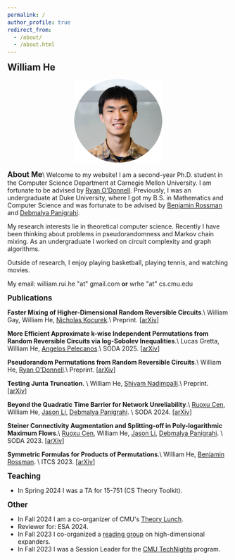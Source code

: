 ```yaml
---
permalink: /
author_profile: true
redirect_from: 
  - /about/
  - /about.html
---
```

<span style="font-size:1.5em;">**William He**</span>

<center><img src="files/myface.png" width="200"></center> 

<span style="font-size:1.2em;">**About Me**</span>\\
Welcome to my website! I am a second-year Ph.D. student in the Computer Science Department at Carnegie Mellon University. I am fortunate to be advised by [Ryan O'Donnell](https://www.cs.cmu.edu/~odonnell/). Previously, I was an undergraduate at Duke University, where I got my B.S. in Mathematics and Computer Science and was fortunate to be advised by [Benjamin Rossman](https://users.cs.duke.edu/~br148/) and [Debmalya Panigrahi](https://www.debmalyapanigrahi.org/).

My research interests lie in theoretical computer science. Recently I have been thinking about problems in pseudorandomness and Markov chain mixing. As an undergraduate I worked on circuit complexity and graph algorithms.

Outside of research, I enjoy playing basketball, playing tennis, and watching movies.

My email: william.rui.he "at" gmail.com **or** wrhe "at" cs.cmu.edu

<span style="font-size:1.2em;">**Publications**</span>

**Faster Mixing of Higher-Dimensional Random Reversible Circuits**.\\
William Gay, William He, [Nicholas Kocurek](https://nkocurek.github.io/).\\
Preprint. \[[arXiv](https://arxiv.org/abs/2409.14614)\]

**More Efficient Approximate k-wise Independent Permutations from Random Reversible Circuits via log-Sobolev Inequalities**.\\
Lucas Gretta, William He, [Angelos Pelecanos](https://people.eecs.berkeley.edu/~apelecan/).\\
SODA 2025. \[[arXiv](https://arxiv.org/abs/2406.08499)\]

**Pseudorandom Permutations from Random Reversible Circuits**.\\
William He, [Ryan O'Donnell](https://www.cs.cmu.edu/~odonnell/).\\
Preprint. \[[arXiv](https://arxiv.org/abs/2404.14648)\]

**Testing Junta Truncation**. \\
William He, [Shivam Nadimpalli](https://math.mit.edu/~shivamn/).\\
Preprint. \[[arXiv](https://arxiv.org/abs/2308.13992)\]

**Beyond the Quadratic Time Barrier for Network Unreliability**.\\
[Ruoxu Cen](https://sites.google.com/view/ruoxu-cen), William He, [Jason Li](https://q3r.github.io/), [Debmalya Panigrahi](https://www.debmalyapanigrahi.org/). \\
SODA 2024. \[[arXiv](https://arxiv.org/abs/2304.06552)\]

**Steiner Connectivity Augmentation and Splitting-off in Poly-logarithmic Maximum Flows**.\\
[Ruoxu Cen](https://sites.google.com/view/ruoxu-cen), William He, [Jason Li](https://q3r.github.io/), [Debmalya Panigrahi](https://www.debmalyapanigrahi.org/). \\
SODA 2023. \[[arXiv](https://arxiv.org/abs/2211.05769)\]

**Symmetric Formulas for Products of Permutations**.\\
William He, [Benjamin Rossman](https://users.cs.duke.edu/~br148/). \\
ITCS 2023. \[[arXiv](https://arxiv.org/abs/2211.15520)\]


<span style="font-size:1.2em;">**Teaching**</span>

+ In Spring 2024 I was a TA for 15-751 (CS Theory Toolkit).

<span style="font-size:1.2em;">**Other**</span>

+ In Fall 2024 I am a co-organizer of CMU's [Theory Lunch](https://www.cs.cmu.edu/~./theorylunch/). 
+ Reviewer for: ESA 2024.
+ In Fall 2023 I co-organized a [reading group](https://docs.google.com/document/d/1PBddwr6dMlV5Cl93Ghq1CPrqcg8wWZS1KQBvxfygGfM/edit) on high-dimensional expanders.
+ In Fall 2023 I was a Session Leader for the [CMU TechNights](https://www.cmu.edu/scs/technights/) program.